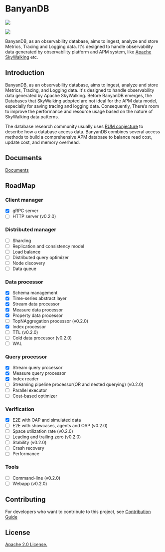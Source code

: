 # BanyanDB

![](https://github.com/apache/skywalking-banyandb/workflows/Build/badge.svg?branch=main)

![](./assets/banyandb_small.jpg)

BanyanDB, as an observability database, aims to ingest, analyze and store Metrics, Tracing and Logging data.
It's designed to handle observability data generated by observability platform and APM system, like [Apache SkyWalking](https://github.com/apache/skywalking) etc.

## Introduction

BanyanDB, as an observability database, aims to ingest, analyze and store Metrics, Tracing, and Logging data. It's designed to handle observability data generated by Apache SkyWalking. Before BanyanDB emerges, the Databases that SkyWalking adopted are not ideal for the APM data model, especially for saving tracing and logging data. Consequently, There’s room to improve the performance and resource usage based on the nature of SkyWalking data patterns.

The database research community usually uses [RUM conjecture](http://daslab.seas.harvard.edu/rum-conjecture/) to describe how a database access data. BanyanDB combines several access methods to build a comprehensive APM database to balance read cost, update cost, and memory overhead.

## Documents

[Documents](https://skywalking.apache.org/docs/skywalking-banyandb/next/readme/)

## RoadMap

### Client manager

- [x] gRPC server
- [ ] HTTP server (v0.2.0)

### Distributed manager

- [ ] Sharding
- [ ] Replication and consistency model
- [ ] Load balance
- [ ] Distributed query optimizer
- [ ] Node discovery
- [ ] Data queue

### Data processor

- [x] Schema management
- [x] Time-series abstract layer
- [x] Stream data processor
- [x] Measure data processor
- [x] Property data processor
- [ ] TopNAggregation processor (v0.2.0)
- [x] Index processor
- [ ] TTL (v0.2.0)
- [ ] Cold data processor (v0.2.0)
- [ ] WAL

### Query processor

- [x] Stream query processor
- [x] Measure query processor
- [x] Index reader
- [ ] Streaming pipeline processor(OR and nested querying) (v0.2.0)
- [ ] Parallel executor
- [ ] Cost-based optimizer

### Verification

- [x] E2E with OAP and simulated data
- [ ] E2E with showcases, agents and OAP (v0.2.0)
- [ ] Space utilization rate (v0.2.0)
- [ ] Leading and trailing zero (v0.2.0)
- [ ] Stability (v0.2.0)
- [ ] Crash recovery
- [ ] Performance

### Tools

- [ ] Command-line (v0.2.0)
- [ ] Webapp (v0.2.0)

## Contributing

For developers who want to contribute to this project, see [Contribution Guide](CONTRIBUTING.md)

## License

[Apache 2.0 License.](/LICENSE)
